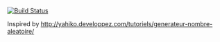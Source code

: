 [![Build Status](https://travis-ci.org/Supacoco/randoom.svg?branch=master)](https://travis-ci.org/Supacoco/randoom)

Inspired by http://yahiko.developpez.com/tutoriels/generateur-nombre-aleatoire/
